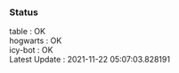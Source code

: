 ### Status


table : OK  
hogwarts : OK  
icy-bot : OK  
Latest Update : 2021-11-22 05:07:03.828191
